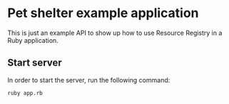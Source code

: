 # Pet shelter example application

This is just an example API to show up how to use Resource Registry in a Ruby application.

## Start server

In order to start the server, run the following command:

```bash
ruby app.rb
```
